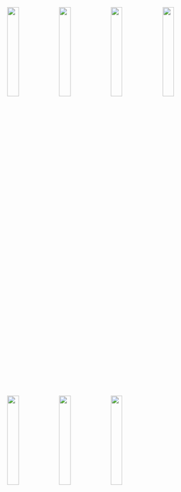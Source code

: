 <img src="https://github.com/denissavishchev/the_clock/assets/77541683/eaa32032-ca5b-42a1-a4a7-2d6defdd5102" width="23%" height="23%">
<img src="https://github.com/denissavishchev/the_clock/assets/77541683/e078b30b-09f8-4a1b-b084-eb17fa6ca24b" width="23%" height="23%">
<img src="https://github.com/denissavishchev/the_clock/assets/77541683/ce36a95f-9393-4500-bbe4-187d8c81c719" width="23%" height="23%">
<img src="https://github.com/denissavishchev/the_clock/assets/77541683/73ade5a9-dbe3-4239-94f7-ac1691c32da0" width="23%" height="23%">
<img src="https://github.com/denissavishchev/the_clock/assets/77541683/4fef6808-2215-4f8c-82e1-89544d6cab2b" width="23%" height="23%">
<img src="https://github.com/denissavishchev/the_clock/assets/77541683/5b97ef66-886f-4e78-bce4-79ff6427b4ca" width="23%" height="23%">
<img src="https://github.com/denissavishchev/the_clock/assets/77541683/2ce8f442-101f-454e-a3d3-835acb863782" width="23%" height="23%">
